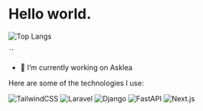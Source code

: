 # Hello world.

![Top Langs](https://github-readme-stats.vercel.app/api/top-langs/?username=ibada13&layout=compact&theme=tokyonight&hide=html,css)


*``*
- 🔭 I’m currently working on Asklea



Here are some of the technologies I use:

![TailwindCSS](https://img.shields.io/badge/TailwindCSS-06B6D4?style=flat-square&logo=tailwind-css&logoColor=white)
![Laravel](https://img.shields.io/badge/Laravel-F25356?style=flat-square&logo=laravel&logoColor=white)
![Django](https://img.shields.io/badge/Django-092D1F?style=flat-square&logo=django&logoColor=white)
![FastAPI](https://img.shields.io/badge/FastAPI-009688?style=flat-square&logo=fastapi&logoColor=white)
![Next.js](https://img.shields.io/badge/Next.js-000000?style=flat-square&logo=next.js&logoColor=white)


<!--
**ibada13/ibada13** is a ✨ _special_ ✨ repository because its `README.md` (this file) appears on your GitHub profile.

Here are some ideas to get you started:

- 🌱 I’m currently learning ...
- 👯 I’m looking to collaborate on ...
- 🤔 I’m looking for help with ...
- 💬 Ask me about ...
- 📫 How to reach me: ...
- 😄 Pronouns: ...
- ⚡ Fun fact: ...
-->
